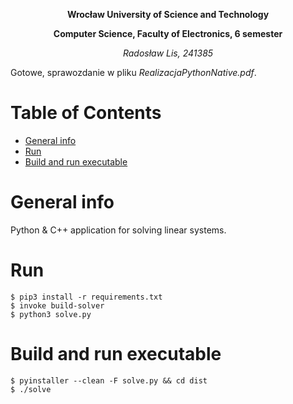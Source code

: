**<p align="center"> Wrocław University of Science and Technology </p>**
**<p align="center"> Computer Science, Faculty of Electronics, 6 semester </p>**
*<p align="center"> Radosław Lis, 241385 </p>*

Gotowe, sprawozdanie w pliku *RealizacjaPythonNative.pdf*.
# Table of Contents
- [General info](#desc)
- [Run](#run)
- [ Build and run executable](#build)
<a name="desc"></a>
# General info
Python & C++ application for solving linear systems.

<a name="run"></a>
# Run

```
$ pip3 install -r requirements.txt 
$ invoke build-solver
$ python3 solve.py
```
<a name="build"></a>
# Build and run executable

```
$ pyinstaller --clean -F solve.py && cd dist
$ ./solve
```
